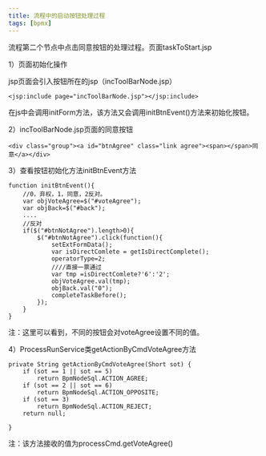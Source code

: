 ```yaml
---
title: 流程中的启动按钮处理过程
tags: [bpmx]
---
```


流程第二个节点中点击同意按钮的处理过程。页面taskToStart.jsp

1）页面初始化操作

jsp页面会引入按钮所在的jsp（incToolBarNode.jsp）

```
<jsp:include page="incToolBarNode.jsp"></jsp:include>
```

在js中会调用initForm方法，该方法又会调用initBtnEvent()方法来初始化按钮。

2）incToolBarNode.jsp页面的同意按钮

```
<div class="group"><a id="btnAgree" class="link agree"><span></span>同意</a></div>
```

3）查看按钮初始化方法initBtnEvent方法

```
function initBtnEvent(){
    //0，弃权，1，同意，2反对。
    var objVoteAgree=$("#voteAgree");
    var objBack=$("#back");
    ....
    //反对
    if($("#btnNotAgree").length>0){
        $("#btnNotAgree").click(function(){
            setExtFormData();
            var isDirectComlete = getIsDirectComplete();
            operatorType=2;
            ////直接一票通过
            var tmp =isDirectComlete?'6':'2';
            objVoteAgree.val(tmp);
            objBack.val("0");
            completeTaskBefore();
        });
    }
}
```

注：这里可以看到，不同的按钮会对voteAgree设置不同的值。

4）ProcessRunService类getActionByCmdVoteAgree方法

```
private String getActionByCmdVoteAgree(Short sot) {
    if (sot == 1 || sot == 5)
        return BpmNodeSql.ACTION_AGREE;
    if (sot == 2 || sot == 6)
        return BpmNodeSql.ACTION_OPPOSITE;
    if (sot == 3)
        return BpmNodeSql.ACTION_REJECT;
    return null;

}
```

注：该方法接收的值为processCmd.getVoteAgree()